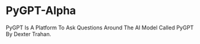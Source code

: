 # PyGPT-Alpha
PyGPT Is A Platform To Ask Questions Around The AI Model Called PyGPT By Dexter Trahan.

